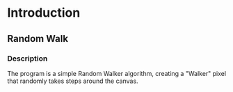 # Introduction

## Random Walk

### Description

The program is a simple Random Walker algorithm, creating a "Walker" pixel that randomly takes steps around the canvas.

